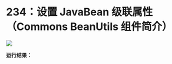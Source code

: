 # 234：设置 JavaBean 级联属性（Commons BeanUtils 组件简介）

<img src="http://image.renkaigis.com/keepcoding/2017122701.png">

**运行结果：**

```java

```

